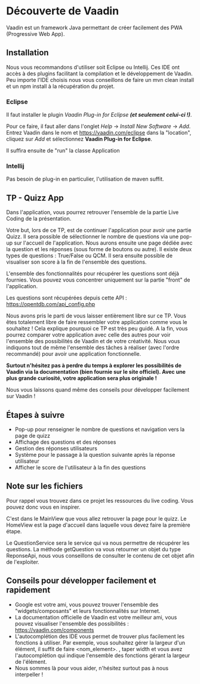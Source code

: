 # Découverte de Vaadin

Vaadin est un framework Java permettant de créer facilement des PWA (Progressive Web App).

## Installation

Nous vous recommandons d'utiliser soit Eclipse ou Intellij. Ces IDE ont accès à des plugins facilitant la compilation et le développement de Vaadin.
Peu importe l'IDE choisis nous vous conseillons de faire un mvn clean install et un npm install à la récupération du projet.

### Eclipse 

Il faut installer le plugin *Vaadin Plug-in for Eclipse* ***(et seulement celui-ci !)***.

Pour ce faire, il faut aller dans l'onglet *Help* -> *Install New Software* -> *Add*. Entrez Vaadin dans le nom et https://vaadin.com/eclipse dans la "location", cliquez sur *Add* et sélectionnez **Vaadin Plug-in for Eclipse**.

Il suffira ensuite de "run" la classe Application

### Intellij

Pas besoin de plug-in en particulier, l'utilisation de maven suffit. 

## TP - Quizz App

Dans l'application, vous pourrez retrouver l'ensemble de la partie Live Coding de la présentation.

Votre but, lors de ce TP, est de continuer l'application pour avoir une partie Quizz. Il sera possible de sélectionner le nombre de questions via une pop-up sur l'accueil de l'application.
Nous aurons ensuite une page dédiée avec la question et les réponses (sous forme de boutons ou autre).
Il existe deux types de questions : True/False ou QCM.
Il sera ensuite possible de visualiser son score à la fin de l'ensemble des questions.

L'ensemble des fonctionnalités pour récupérer les questions sont déjà fournies. Vous pouvez vous concentrer uniquement sur la partie "front" de l'application.

Les questions sont récupérées depuis cette API : https://opentdb.com/api_config.php

Nous avons pris le parti de vous laisser entièrement libre sur ce TP.
Vous êtes totalement libre de faire ressembler votre application comme vous le souhaitez !
Cela explique pourquoi ce TP est très peu guidé. A la fin, vous pourrez comparer votre application avec celle des autres pour voir l'ensemble des possibilités de Vaadin et de votre créativité.
Nous vous indiquons tout de même l'ensemble des tâches à réaliser (avec l'ordre recommandé) pour avoir une application fonctionnelle.

**Surtout n'hésitez pas à perdre du temps à explorer les possibilités de Vaadin via la documentation (bien fournie sur le site officiel). Avec une plus grande curiosité, votre application sera plus originale !**

Nous vous laissons quand même des conseils pour développer facilement sur Vaadin !

## Étapes à suivre

- Pop-up pour renseigner le nombre de questions et navigation vers la page de quizz
- Affichage des questions et des réponses
- Gestion des réponses utilisateurs
- Système pour le passage à la question suivante après la réponse utilisateur
- Afficher le score de l'utilisateur à la fin des questions

## Note sur les fichiers 

Pour rappel vous trouvez dans ce projet les ressources du live coding. Vous pouvez donc vous en inspirer. 

C'est dans le MainView que vous allez retrouver la page pour le quizz. Le HomeView est la page d'accueil dans laquelle
vous devez faire la première étape. 

Le QuestionService sera le service qui va nous permettre de récupérer les questions. La méthode getQuestion va vous 
retourner un objet du type ReponseApi, nous vous conseillons de consulter le contenu de cet objet afin de l'exploiter.

## Conseils pour développer facilement et rapidement

- Google est votre ami, vous pouvez trouver l'ensemble des "widgets/composants" et leurs fonctionnalités sur Internet.
- La documentation officielle de Vaadin est votre meilleur ami, vous pouvez visualiser l'ensemble des possibilités : https://vaadin.com/components
- L'autocomplétion des IDE vous permet de trouver plus facilement les fonctions à utiliser. 
Par exemple, vous souhaitez gérer la largeur d'un élément, il suffit de faire <nom_element>. , taper width et vous avez l'autocomplétion qui indique l'ensemble des fonctions gérant la largeur de l'élément.
- Nous sommes là pour vous aider, n'hésitez surtout pas à nous interpeller !

